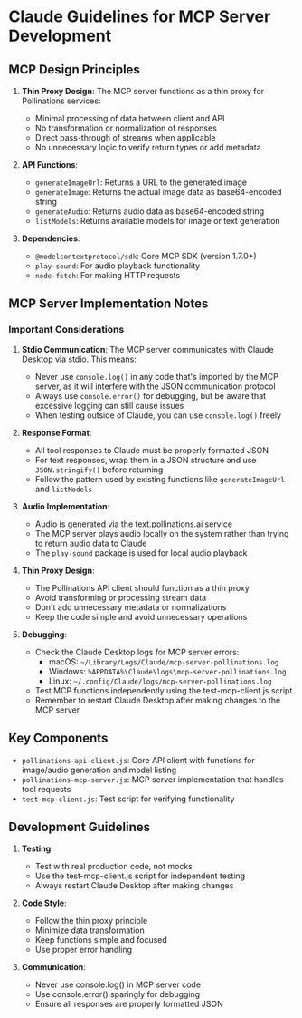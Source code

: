 # Claude Guidelines for MCP Server Development

## MCP Design Principles

1. **Thin Proxy Design**: The MCP server functions as a thin proxy for Pollinations services:
   - Minimal processing of data between client and API
   - No transformation or normalization of responses
   - Direct pass-through of streams when applicable
   - No unnecessary logic to verify return types or add metadata

2. **API Functions**:
   - `generateImageUrl`: Returns a URL to the generated image
   - `generateImage`: Returns the actual image data as base64-encoded string
   - `generateAudio`: Returns audio data as base64-encoded string
   - `listModels`: Returns available models for image or text generation

3. **Dependencies**:
   - `@modelcontextprotocol/sdk`: Core MCP SDK (version 1.7.0+)
   - `play-sound`: For audio playback functionality
   - `node-fetch`: For making HTTP requests

## MCP Server Implementation Notes

### Important Considerations

1. **Stdio Communication**: The MCP server communicates with Claude Desktop via stdio. This means:
   - Never use `console.log()` in any code that's imported by the MCP server, as it will interfere with the JSON communication protocol
   - Always use `console.error()` for debugging, but be aware that excessive logging can still cause issues
   - When testing outside of Claude, you can use `console.log()` freely

2. **Response Format**:
   - All tool responses to Claude must be properly formatted JSON
   - For text responses, wrap them in a JSON structure and use `JSON.stringify()` before returning
   - Follow the pattern used by existing functions like `generateImageUrl` and `listModels`

3. **Audio Implementation**:
   - Audio is generated via the text.pollinations.ai service
   - The MCP server plays audio locally on the system rather than trying to return audio data to Claude
   - The `play-sound` package is used for local audio playback

4. **Thin Proxy Design**:
   - The Pollinations API client should function as a thin proxy
   - Avoid transforming or processing stream data
   - Don't add unnecessary metadata or normalizations
   - Keep the code simple and avoid unnecessary operations

5. **Debugging**:
   - Check the Claude Desktop logs for MCP server errors:
     - macOS: `~/Library/Logs/Claude/mcp-server-pollinations.log`
     - Windows: `%APPDATA%\Claude\logs\mcp-server-pollinations.log`
     - Linux: `~/.config/Claude/logs/mcp-server-pollinations.log`
   - Test MCP functions independently using the test-mcp-client.js script
   - Remember to restart Claude Desktop after making changes to the MCP server

## Key Components

- `pollinations-api-client.js`: Core API client with functions for image/audio generation and model listing
- `pollinations-mcp-server.js`: MCP server implementation that handles tool requests
- `test-mcp-client.js`: Test script for verifying functionality

## Development Guidelines

1. **Testing**:
   - Test with real production code, not mocks
   - Use the test-mcp-client.js script for independent testing
   - Always restart Claude Desktop after making changes

2. **Code Style**:
   - Follow the thin proxy principle
   - Minimize data transformation
   - Keep functions simple and focused
   - Use proper error handling

3. **Communication**:
   - Never use console.log() in MCP server code
   - Use console.error() sparingly for debugging
   - Ensure all responses are properly formatted JSON
